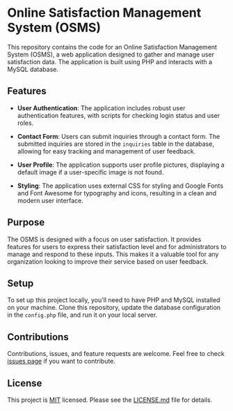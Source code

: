 # Online Satisfaction Management System (OSMS)

This repository contains the code for an Online Satisfaction Management System (OSMS), a web application designed to gather and manage user satisfaction data. The application is built using PHP and interacts with a MySQL database.

## Features

- **User Authentication**: The application includes robust user authentication features, with scripts for checking login status and user roles.

- **Contact Form**: Users can submit inquiries through a contact form. The submitted inquiries are stored in the `inquiries` table in the database, allowing for easy tracking and management of user feedback.

- **User Profile**: The application supports user profile pictures, displaying a default image if a user-specific image is not found.

- **Styling**: The application uses external CSS for styling and Google Fonts and Font Awesome for typography and icons, resulting in a clean and modern user interface.

## Purpose

The OSMS is designed with a focus on user satisfaction. It provides features for users to express their satisfaction level and for administrators to manage and respond to these inputs. This makes it a valuable tool for any organization looking to improve their service based on user feedback.

## Setup

To set up this project locally, you'll need to have PHP and MySQL installed on your machine. Clone this repository, update the database configuration in the `config.php` file, and run it on your local server.

## Contributions

Contributions, issues, and feature requests are welcome. Feel free to check [issues page](#) if you want to contribute.

## License

This project is [MIT](#) licensed. Please see the [LICENSE.md](#) file for details.
